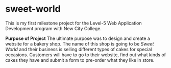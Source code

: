# sweet-world
This is my first milestone project for the Level-5 Web Application Development program with New City College.

**Purpose of Project**
The ultimate purpose was to design and create a website for a bakery shop. The name of this shop is going to be *Sweet World* and their business is selling different types of cakes for special occasions. Customers will have to go to their website, find out what kinds of cakes they have and submit a form to pre-order what they like in store. 

